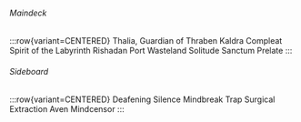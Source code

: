 <!-- markdownlint-disable first-line-heading -->

###### Maindeck

:::row{variant=CENTERED}
Thalia, Guardian of Thraben
Kaldra Compleat
Spirit of the Labyrinth
Rishadan Port
Wasteland
Solitude
Sanctum Prelate
:::

###### Sideboard

:::row{variant=CENTERED}
Deafening Silence
Mindbreak Trap
Surgical Extraction
Aven Mindcensor
:::
